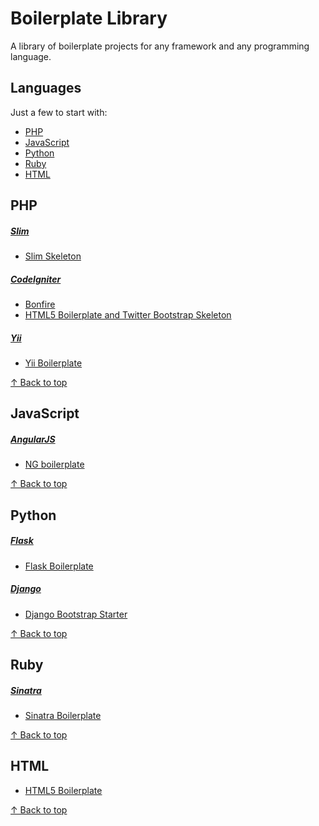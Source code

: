 # Boilerplate Library

A library of boilerplate projects for any framework and any programming language.

## Languages

Just a few to start with:

- [PHP](#php)
- [JavaScript](#javascript)
- [Python](#python)
- [Ruby](#ruby)
- [HTML](#html)

## PHP

##### [Slim](http://slimframework.com)

- [Slim Skeleton](https://github.com/codeguy/Slim-Skeleton)

##### [CodeIgniter](http://codeigniter.com)

- [Bonfire](https://github.com/ci-bonfire/Bonfire)
- [HTML5 Boilerplate and Twitter Bootstrap Skeleton](https://github.com/vesparny/codeigniter-html5boilerplate-twitter-bootstrap)

##### [Yii](http://www.yiiframework.com)

- [Yii Boilerplate](https://github.com/clevertech/yiiboilerplate)

[↑ Back to top](#languages)

## JavaScript

##### [AngularJS](http://angularjs.org)

- [NG boilerplate](https://github.com/ngbp/ng-boilerplate)

[↑ Back to top](#languages)

## Python

##### [Flask](http://flask.pocoo.org/)

- [Flask Boilerplate](https://github.com/mjhea0/flask-boilerplate)

##### [Django](https://www.djangoproject.com/)

- [Django Bootstrap Starter](https://github.com/sammla/django-bootstrap-starter)

[↑ Back to top](#languages)

## Ruby

##### [Sinatra](http://www.sinatrarb.com/)

- [Sinatra Boilerplate](https://github.com/l3ck/sinatra-boilerplate)

[↑ Back to top](#languages)

## HTML

- [HTML5 Boilerplate](https://github.com/h5bp/html5-boilerplate)

[↑ Back to top](#languages)
